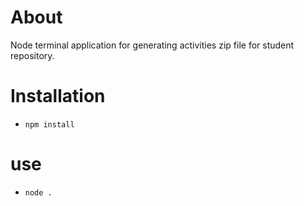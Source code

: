 # About

Node terminal application for generating activities zip file for student repository.

# Installation

- `npm install`

# use

- `node .`
